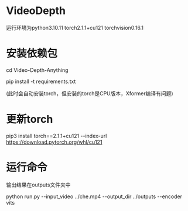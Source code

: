 # VideoDepth
运行环境为python3.10.11 torch2.1.1+cu121 torchvision0.16.1
# 安装依赖包
cd Video-Depth-Anything

pip install -t requirements.txt

(此时会自动安装torch，但安装的torch是CPU版本，Xformer编译有问题)
# 更新torch
pip3 install torch==2.1.1+cu121 --index-url https://download.pytorch.org/whl/cu121
# 运行命令
输出结果在outputs文件夹中

python run.py --input_video ../che.mp4 --output_dir ../outputs --encoder vits
